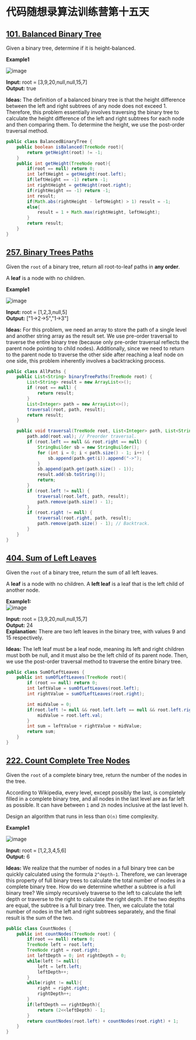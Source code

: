 # 代码随想录算法训练营第十五天
## [101. Balanced Binary Tree](https://leetcode.com/problems/balanced-binary-tree/description/)

Given a binary tree, determine if it is height-balanced.

**Example1**

![image](https://github.com/user-attachments/assets/548e777f-de44-438f-8562-713dfbfca3f3)

**Input:** root = [3,9,20,null,null,15,7]<br>
**Output:** true

**Ideas:** The definition of a balanced binary tree is that the height difference between the left and right subtrees of any node does not exceed 1. Therefore, this problem essentially involves traversing the binary tree to calculate the height difference of the left and right subtrees for each node and then comparing them. To determine the height, we use the post-order traversal method.

```Java
public class BalancedBinaryTree {
    public boolean isBalanced(TreeNode root){
        return getHeight(root) != -1;
    }
    public int getHeight(TreeNode root){
        if(root == null) return 0;
        int leftHeight = getHeight(root.left);
        if(leftHeight == -1) return -1;
        int rightHeight = getHeight(root.right);
        if(rightHeight == -1) return -1;
        int result;
        if(Math.abs(rightHeight - leftHeight) > 1) result = -1;
        else{
            result = 1 + Math.max(rightHeight, leftHeight);
        }
        return result;
    }
}
```

## [257. Binary Trees Paths](https://leetcode.com/problems/binary-tree-paths/description/)

Given the `root` of a binary tree, return all root-to-leaf paths in **any order**.

A **leaf** is a node with no children.

**Example1**

![image](https://github.com/user-attachments/assets/4df154ef-c870-4fe7-b6fd-bdbbebfa6237)

**Input:** root = [1,2,3,null,5] <br>
**Output:** ["1->2->5","1->3"]

**Ideas:** For this problem, we need an array to store the path of a single level and another string array as the result set. We use pre-order traversal to traverse the entire binary tree (because only pre-order traversal reflects the parent node pointing to child nodes). Additionally, since we need to return to the parent node to traverse the other side after reaching a leaf node on one side, this problem inherently involves a backtracking process.

```Java
public class AllPaths {
    public List<String> binaryTreePaths(TreeNode root) {
        List<String> result = new ArrayList<>();
        if (root == null) {
            return result;
        }
        List<Integer> path = new ArrayList<>();
        traversal(root, path, result);
        return result;
    }

    public void traversal(TreeNode root, List<Integer> path, List<String> result) {
        path.add(root.val); // Preorder traversal.
        if (root.left == null && root.right == null) {
            StringBuilder sb = new StringBuilder();
            for (int i = 0; i < path.size() - 1; i++) {
                sb.append(path.get(i)).append("->");
            }
            sb.append(path.get(path.size() - 1));
            result.add(sb.toString());
            return;
        }
        if (root.left != null) {
            traversal(root.left, path, result);
            path.remove(path.size() - 1);
        }
        if (root.right != null) {
            traversal(root.right, path, result);
            path.remove(path.size() - 1); // Backtrack.
        }
    }
}
```
## [404. Sum of Left Leaves](https://leetcode.com/problems/sum-of-left-leaves/description/)
Given the `root` of a binary tree, return the sum of all left leaves.

A **leaf** is a node with no children. A **left leaf** is a leaf that is the left child of another node.

**Example1:** <br>
![image](https://github.com/user-attachments/assets/c1a195cf-f829-4623-9eb5-54353a6bcd32)

**Input:** root = [3,9,20,null,null,15,7]<br>
**Output:** 24<br>
**Explanation:** There are two left leaves in the binary tree, with values 9 and 15 respectively.

**Ideas:** The left leaf must be a leaf node, meaning its left and right children must both be null, and it must also be the left child of its parent node. Then, we use the post-order traversal method to traverse the entire binary tree.

```Java
public class SumOfLeftLeaves {
    public int sumOfLeftLeaves(TreeNode root){
        if (root == null) return 0;
        int leftValue = sumOfLeftLeaves(root.left);
        int rightValue = sumOfLeftLeaves(root.right);

        int midValue = 0;
        if(root.left != null && root.left.left == null && root.left.right == null){
            midValue = root.left.val;
        }
        int sum = leftValue + rightValue + midValue;
        return sum;
    }
}
```

## [222. Count Complete Tree Nodes](https://leetcode.com/problems/count-complete-tree-nodes/description/)

Given the `root` of a complete binary tree, return the number of the nodes in the tree.

According to Wikipedia, every level, except possibly the last, is completely filled in a complete binary tree, and all nodes in the last level are as far left as possible. It can have between `1` and `2h` nodes inclusive at the last level h.

Design an algorithm that runs in less than `O(n)` time complexity.

**Example1** <br>

![image](https://github.com/user-attachments/assets/d8f9ae2e-6964-4426-993e-ec69b50fb28f)

**Input:** root = [1,2,3,4,5,6]<br>
**Output:** 6

**Ideas:** We realize that the number of nodes in a full binary tree can be quickly calculated using the formula `2^depth-1`. Therefore, we can leverage this property of full binary trees 
to calculate the total number of nodes in a complete binary tree. How do we determine whether a subtree is a full binary tree? We simply recursively traverse to the left to calculate the 
left depth or traverse to the right to calculate the right depth. If the two depths are equal, the subtree is a full binary tree. Then, we calculate the total number of nodes in the left 
and right subtrees separately, and the final result is the sum of the two.

```Java
public class CountNodes {
    public int countNodes(TreeNode root) {
        if(root == null) return 0;
        TreeNode left = root.left;
        TreeNode right = root.right;
        int leftDepth = 0; int rightDepth = 0;
        while(left != null){
            left = left.left;
            leftDepth++;
        }
        while(right != null){
            right = right.right;
            rightDepth++;
        }
        if(leftDepth == rightDepth){
            return (2<<leftDepth) - 1;
        }
        return countNodes(root.left) + countNodes(root.right) + 1;
    }
}
```


































